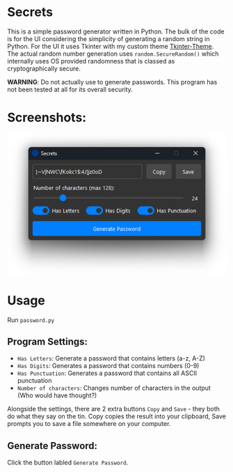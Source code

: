 # Secrets
This is a simple password generator written in Python. The bulk of the code is for the UI considering the simplicity of generating a random string in Python. For the UI it uses Tkinter with my custom theme [Tkinter-Theme](https://github.com/tywil04/tkinter-theme "Tkinter-Theme"). The actual random number generation uses `random.SecureRandom()` which internally uses OS provided randomness that is classed as cryptographically secure.

**WARNING**: Do not actually use to generate passwords. This program has not been tested at all for its overall security.

# Screenshots:
!["Secrets Application"](/secrets.png)

# Usage
Run `password.py`

## Program Settings:
- `Has Letters`: Generate a password that contains letters (a-z, A-Z)
- `Has Digits`: Generates a password that contains numbers (0-9)
- `Has Punctuation`: Generates a password that contains all ASCII punctuation
- `Number of characters`: Changes number of characters in the output (Who would have thought?)

Alongside the settings, there are 2 extra buttons `Copy` and `Save` - they both do what they say on the tin. Copy copies the result into your clipboard, Save prompts you to save a file somewhere on your computer.

## Generate Password:
Click the button labled `Generate Password`.
